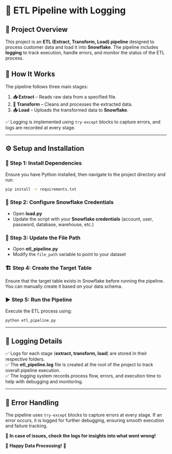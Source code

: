 # 🚀 ETL Pipeline with Logging  

## 📌 Project Overview  
This project is an **ETL (Extract, Transform, Load) pipeline** designed to process customer data and load it into **Snowflake**. The pipeline includes **logging** to track execution, handle errors, and monitor the status of the ETL process.  

## 🔄 How It Works  
The pipeline follows three main stages:  

1. **📥 Extract** – Reads raw data from a specified file.  
2. **🔄 Transform** – Cleans and processes the extracted data.  
3. **📤 Load** – Uploads the transformed data to **Snowflake**.  

✅ Logging is implemented using `try-except` blocks to capture errors, and logs are recorded at every stage.  

---

## ⚙️ Setup and Installation  

### 📌 Step 1: Install Dependencies  
Ensure you have Python installed, then navigate to the project directory and run:  

```sh
pip install -r requirements.txt
```  

### 🔑 Step 2: Configure Snowflake Credentials  
- Open **load.py**  
- Update the script with your **Snowflake credentials** (account, user, password, database, warehouse, etc.)  

### 📂 Step 3: Update the File Path  
- Open **etl_pipeline.py**  
- Modify the `file_path` variable to point to your dataset  

### 🏗️ Step 4: Create the Target Table  
Ensure that the target table exists in Snowflake before running the pipeline. You can manually create it based on your data schema.  

### ▶️ Step 5: Run the Pipeline  
Execute the ETL process using:  

```sh
python etl_pipeline.py
```  

---

## 📝 Logging Details  
✅ Logs for each stage (**extract, transform, load**) are stored in their respective folders.  
✅ The **etl_pipeline.log** file is created at the root of the project to track overall pipeline execution.  
✅ The logging system records process flow, errors, and execution time to help with debugging and monitoring.  

---

## 🚨 Error Handling  
The pipeline uses `try-except` blocks to capture errors at every stage. If an error occurs, it is logged for further debugging, ensuring smooth execution and failure tracking.  

📌 **In case of issues, check the logs for insights into what went wrong!**  

🚀 **Happy Data Processing!** 🎯  
